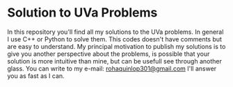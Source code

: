 # Solution to UVa Problems
In this repository you'll find all my solutions to the UVa problems.
In general I use C++ or Python to solve them. This codes doesn't have comments but are easy to understand.
My principal motivation to publish my solutions is to give you another perspective about the problems, is possible that your solution is more intuitive than mine, but can be usefull see through another glass.
You can write to my e-mail: rohaquinlop301@gmail.com
I'll answer you as fast as I can.
